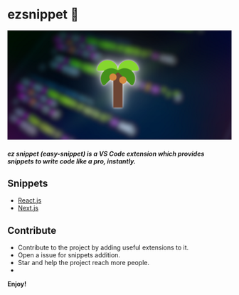 # ezsnippet 🌴

![banner](static/banner.png)

##### ez snippet (*easy-snippet*) is a VS Code extension which provides snippets to write code like a pro, instantly.

## Snippets

- [React.js](/docs/react.md)
- [Next.js](/docs/next.md)

## Contribute

* Contribute to the project by adding useful extensions to it.
* Open a issue for snippets addition.
* Star and help the project reach more people.
* 
**Enjoy!**
